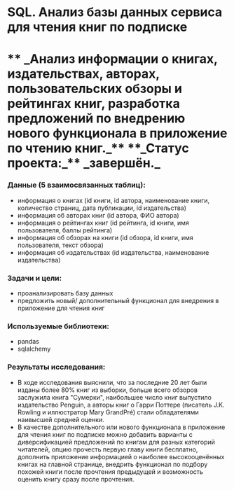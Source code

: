 <h1> SQL. Анализ базы данных сервиса для чтения книг по подписке <h1>
    ** _Анализ информации о книгах, издательствах, авторах, пользовательских обзоры и рейтингах книг, разработка предложений по внедрению нового функционала в приложение по чтению книг._**
    **_Статус проекта:_** _завершён._

<h3> Данные (5 взаимосвязанных таблиц): </h3>
    <ul>
        <li> информация о книгах (id книги, id автора, наименование книги, количество страниц, дата публикации, id издательства) </li>
        <li> информация об авторах книг (id автора, ФИО автора) </li> 
        <li> информация о рейтингах книг (id рейтинга, id книги, имя пользователя, баллы рейтинга) </li>
        <li> информация об обзорах на книги (id обзора, id книги, имя пользователя, текст обзора) </li>
        <li> информация об издательствах (id издательства, наименование издательства) </li>
    </ul>

<h3> Задачи и цели: </h3>
    <ul>
        <li> проанализировать базу данных </li>
        <li> предложить новый/ дополнительный функционал для внедрения в приложение для чтения книг </li>
    </ul>

<h3> Используемые библиотеки: </h3>
    <ul>
        <li> pandas </li>
        <li> sqlalchemy </li>
    </ul>
    
<h3> Результаты исследования: </h3>
    <ul> 
        <li> В ходе исследования выяснили, что за последние 20 лет были изданы более 80% книг из выборки, больше всего обзоров заслужила книга "Сумерки", наибольшее число книг выпустило издательство Penguin, а авторы книг о Гарри Поттере (писатель J.K. Rowling и иллюстратор Mary GrandPré) стали обладателями наивысшей средней оценки. </li>
        <li> В качестве дополнительного или нового функционала в приложение для чтения книг по подписке можно добавить варианты с диверсификацией предложений по книгам для разных категорий читателей, опцию прочесть первую главу книги бесплатно, дополнить приложение информацией о наиболее высокооценённых книгах на главной странице, внедрить функционал по подбору похожей книги после прочтения предыдущей и возможность оценить книгу сразу после прочтения. </li> 
    </ul>